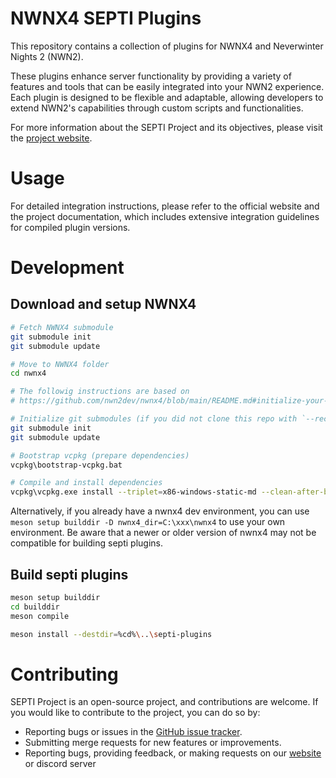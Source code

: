 # NWNX4 SEPTI Plugins

This repository contains a collection of plugins for NWNX4 and Neverwinter Nights 2 (NWN2).

These plugins enhance server functionality by providing a variety of features and tools that can be easily integrated into your NWN2 experience. Each plugin is designed to be flexible and adaptable, allowing developers to extend NWN2's capabilities through custom scripts and functionalities.

For more information about the SEPTI Project and its objectives, please visit the [project website](https://septirage.com/nwn2/).


# Usage

For detailed integration instructions, please refer to the official website and the project documentation, which includes extensive integration guidelines for compiled plugin versions.


# Development

## Download and setup NWNX4

```bash
# Fetch NWNX4 submodule
git submodule init
git submodule update

# Move to NWNX4 folder
cd nwnx4

# The followig instructions are based on 
# https://github.com/nwn2dev/nwnx4/blob/main/README.md#initialize-your-environment

# Initialize git submodules (if you did not clone this repo with `--recurse`)
git submodule init
git submodule update

# Bootstrap vcpkg (prepare dependencies)
vcpkg\bootstrap-vcpkg.bat

# Compile and install dependencies
vcpkg\vcpkg.exe install --triplet=x86-windows-static-md --clean-after-build
```

Alternatively, if you already have a nwnx4 dev environment, you can use `meson setup builddir -D nwnx4_dir=C:\xxx\nwnx4` to use your own environment. Be aware that a newer or older version of nwnx4 may not be compatible for building septi plugins.

## Build septi plugins

```bash
meson setup builddir
cd builddir
meson compile

meson install --destdir=%cd%\..\septi-plugins
```

# Contributing

SEPTI Project is an open-source project, and contributions are welcome. 
If you would like to contribute to the project, you can do so by:

- Reporting bugs or issues in the [GitHub issue tracker](https://github.com/Septirage/nwnx4_septi_plugins/issues).
- Submitting merge requests for new features or improvements.
- Reporting bugs, providing feedback, or making requests on our [website](https://septirage.com/nwn2/) or discord server